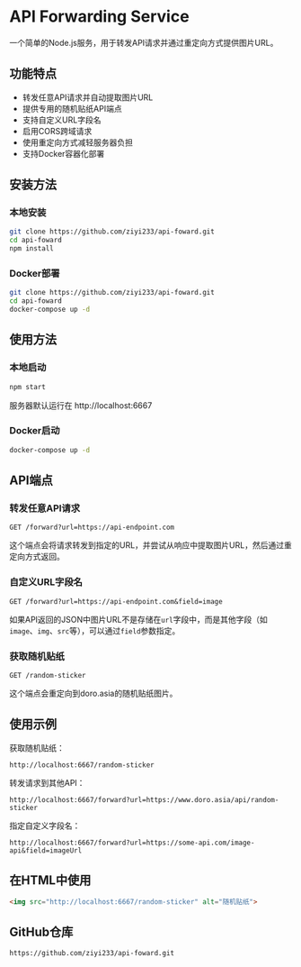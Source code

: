 # API Forwarding Service

一个简单的Node.js服务，用于转发API请求并通过重定向方式提供图片URL。

## 功能特点

- 转发任意API请求并自动提取图片URL
- 提供专用的随机贴纸API端点
- 支持自定义URL字段名
- 启用CORS跨域请求
- 使用重定向方式减轻服务器负担
- 支持Docker容器化部署

## 安装方法

### 本地安装

```bash
git clone https://github.com/ziyi233/api-foward.git
cd api-foward
npm install
```

### Docker部署

```bash
git clone https://github.com/ziyi233/api-foward.git
cd api-foward
docker-compose up -d
```

## 使用方法

### 本地启动

```bash
npm start
```

服务器默认运行在 http://localhost:6667

### Docker启动

```bash
docker-compose up -d
```

## API端点

### 转发任意API请求

```
GET /forward?url=https://api-endpoint.com
```

这个端点会将请求转发到指定的URL，并尝试从响应中提取图片URL，然后通过重定向方式返回。

### 自定义URL字段名

```
GET /forward?url=https://api-endpoint.com&field=image
```

如果API返回的JSON中图片URL不是存储在`url`字段中，而是其他字段（如`image`、`img`、`src`等），可以通过`field`参数指定。

### 获取随机贴纸

```
GET /random-sticker
```

这个端点会重定向到doro.asia的随机贴纸图片。

## 使用示例

获取随机贴纸：

```http
http://localhost:6667/random-sticker
```

转发请求到其他API：

```http
http://localhost:6667/forward?url=https://www.doro.asia/api/random-sticker
```

指定自定义字段名：

```http
http://localhost:6667/forward?url=https://some-api.com/image-api&field=imageUrl
```

## 在HTML中使用

```html
<img src="http://localhost:6667/random-sticker" alt="随机贴纸">
```

## GitHub仓库

```text
https://github.com/ziyi233/api-foward.git
```
